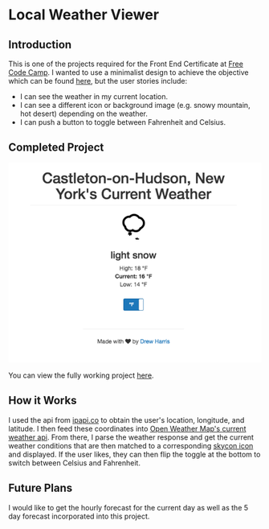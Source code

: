 # Local Weather Viewer

## Introduction

This is one of the projects required for the Front End Certificate at [Free Code Camp](http://freecodecamp.com). I wanted to use a minimalist design to achieve the objective which can be found [here](https://www.freecodecamp.com/challenges/show-the-local-weather), but the user stories include:
* I can see the weather in my current location.
* I can see a different icon or background image (e.g. snowy mountain, hot desert) depending on the weather.
* I can push a button to toggle between Fahrenheit and Celsius.

## Completed Project

![Alt text](https://github.com/DrewcHarris/Local_Weather_Viewer/blob/master/screenshot.png?raw=true)

You can view the fully working project [here](https://drewcharris.github.io/Local_Weather_Viewer/index.html).

## How it Works

I used the api from [ipapi.co](https://ipapi.co/) to obtain the user's location, longitude, and latitude.  I then feed these coordinates into [Open Weather Map's current weather api](https://openweathermap.org/current).  From there, I parse the weather response and get the current weather conditions that are then matched to a corresponding [skycon icon](https://darkskyapp.github.io/skycons/) and displayed.  If the user likes, they can then flip the toggle at the bottom to switch between Celsius and Fahrenheit.

## Future Plans

I would like to get the hourly forecast for the current day as well as the 5 day forecast incorporated into this project.  
